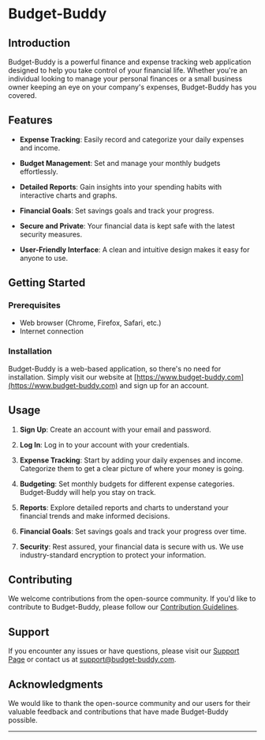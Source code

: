 # Budget-Buddy

## Introduction

Budget-Buddy is a powerful finance and expense tracking web application designed to help you take control of your financial life. Whether you're an individual looking to manage your personal finances or a small business owner keeping an eye on your company's expenses, Budget-Buddy has you covered.

## Features

- **Expense Tracking**: Easily record and categorize your daily expenses and income.

- **Budget Management**: Set and manage your monthly budgets effortlessly.

- **Detailed Reports**: Gain insights into your spending habits with interactive charts and graphs.

- **Financial Goals**: Set savings goals and track your progress.

- **Secure and Private**: Your financial data is kept safe with the latest security measures.

- **User-Friendly Interface**: A clean and intuitive design makes it easy for anyone to use.

## Getting Started

### Prerequisites

- Web browser (Chrome, Firefox, Safari, etc.)
- Internet connection

### Installation

Budget-Buddy is a web-based application, so there's no need for installation. Simply visit our website at [https://www.budget-buddy.com](https://www.budget-buddy.com) and sign up for an account.

## Usage

1. **Sign Up**: Create an account with your email and password.

2. **Log In**: Log in to your account with your credentials.

3. **Expense Tracking**: Start by adding your daily expenses and income. Categorize them to get a clear picture of where your money is going.

4. **Budgeting**: Set monthly budgets for different expense categories. Budget-Buddy will help you stay on track.

5. **Reports**: Explore detailed reports and charts to understand your financial trends and make informed decisions.

6. **Financial Goals**: Set savings goals and track your progress over time.

7. **Security**: Rest assured, your financial data is secure with us. We use industry-standard encryption to protect your information.

## Contributing

We welcome contributions from the open-source community. If you'd like to contribute to Budget-Buddy, please follow our [Contribution Guidelines](CONTRIBUTING.md).

## Support

If you encounter any issues or have questions, please visit our [Support Page](https://www.budget-buddy.com/support) or contact us at support@budget-buddy.com.

## Acknowledgments

We would like to thank the open-source community and our users for their valuable feedback and contributions that have made Budget-Buddy possible.

---

